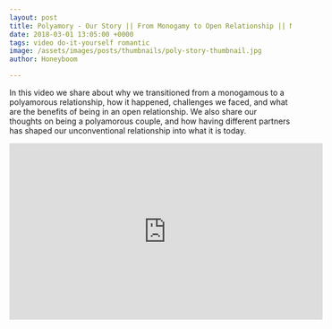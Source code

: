 ```yaml
---
layout: post
title: Polyamory - Our Story || From Monogamy to Open Relationship || Millenial Relationships
date: 2018-03-01 13:05:00 +0000
tags: video do-it-yourself romantic
image: /assets/images/posts/thumbnails/poly-story-thumbnail.jpg
author: Honeyboom

---
```

 In this video we share about why we transitioned from a monogamous to a polyamorous relationship, how it happened, challenges we faced, and what are the benefits of being in an open relationship. We also share our thoughts on being a polyamorous couple, and how having different partners has shaped our unconventional relationship into what it is today.

<div class="video-container"><iframe width="560" height="315" src="https://www.youtube.com/embed/8RC2lxuAsMg" frameborder="0" allow="autoplay; encrypted-media" allowfullscreen></iframe></div>

